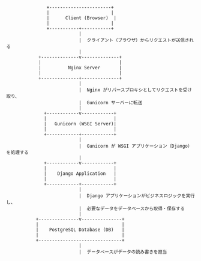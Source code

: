                    +-----------------------+
                   |                       |
                   |      Client (Browser)  |
                   |                       |
                   +-----------+-----------+
                               |
                               |  クライアント（ブラウザ）からリクエストが送信される
                               |
                +--------------v--------------+
                |                             |
                |          Nginx Server       |
                |                             |
                +--------------+--------------+
                               |
                               |  Nginx がリバースプロキシとしてリクエストを受け取り、
                               |  Gunicorn サーバーに転送
                               |
                  +------------v------------+
                  |                         |
                  |   Gunicorn (WSGI Server)|
                  |                         |
                  +------------+------------+
                               |
                               |  Gunicorn が WSGI アプリケーション（Django）を処理する
                               |
                  +------------v------------+
                  |                         |
                  |    Django Application   |
                  |                         |
                  +------------+------------+
                               |
                               |  Django アプリケーションがビジネスロジックを実行し、
                               |  必要なデータをデータベースから取得・保存する
                               |
               +---------------v---------------+
               |                               |
               |    PostgreSQL Database (DB)   |
               |                               |
               +-------------------------------+
                               |
                               |  データベースがデータの読み書きを担当
